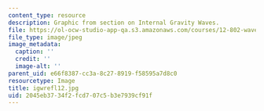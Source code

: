 ```yaml
---
content_type: resource
description: Graphic from section on Internal Gravity Waves.
file: https://ol-ocw-studio-app-qa.s3.amazonaws.com/courses/12-802-wave-motions-in-the-ocean-and-atmosphere-spring-2004/2045eb3734f2fcd707c5b3e7939cf91f_igwrefl12.jpg
file_type: image/jpeg
image_metadata:
  caption: ''
  credit: ''
  image-alt: ''
parent_uid: e66f8387-cc3a-8c27-8919-f58595a7d8c0
resourcetype: Image
title: igwrefl12.jpg
uid: 2045eb37-34f2-fcd7-07c5-b3e7939cf91f
---
```

